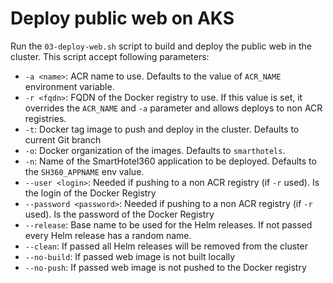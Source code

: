 # Deploy public web on AKS

Run the `03-deploy-web.sh` script to build and deploy the public web in the cluster. This script accept following parameters:

* `-a <name>`: ACR name to use. Defaults to the value of `ACR_NAME` environment variable.
* `-r <fqdn>`: FQDN of the Docker registry to use. If this value is set, it overrides the `ACR_NAME` and `-a` parameter and allows deploys to non ACR registries.
* `-t`: Docker tag image to push and deploy in the cluster. Defaults to current Git branch
* `-o`: Docker organization of the images. Defaults to `smarthotels`.
* `-n`: Name of the SmartHotel360 application to be deployed. Defaults to the `SH360_APPNAME` env value.
* `--user <login>`: Needed if pushing to a non ACR registry (if `-r` used). Is the login of the Docker Registry
* `--password <password>`: Needed if pushing to a non ACR registry (if `-r` used). Is the password of the Docker Registry
* `--release`: Base name to be used for the Helm releases. If not passed every Helm release has a random name.
* `--clean`: If passed all Helm releases will be removed from the cluster
* `--no-build`: If passed web image is not built locally
* `--no-push`: If passed web image is not pushed to the Docker registry

